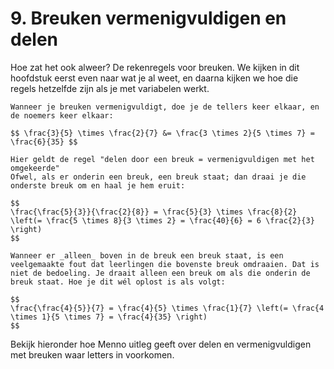 # 9. Breuken vermenigvuldigen en delen

Hoe zat het ook alweer? De rekenregels voor breuken. We kijken in dit hoofdstuk eerst even naar wat je al weet, en daarna kijken we hoe die regels hetzelfde zijn als je met variabelen werkt.

```{note} Een simpel voorbeeld bij vermenigvuldigen
Wanneer je breuken vermenigvuldigt, doe je de tellers keer elkaar, en de noemers keer elkaar:

$$ \frac{3}{5} \times \frac{2}{7} &= \frac{3 \times 2}{5 \times 7} = \frac{6}{35} $$
```

```{note} Een simpel voorbeeld bij "delen door een breuk"
Hier geldt de regel "delen door een breuk = vermenigvuldigen met het omgekeerde"
Ofwel, als er onderin een breuk, een breuk staat; dan draai je die onderste breuk om en haal je hem eruit:

$$
\frac{\frac{5}{3}}{\frac{2}{8}} = \frac{5}{3} \times \frac{8}{2} \left(= \frac{5 \times 8}{3 \times 2} = \frac{40}{6} = 6 \frac{2}{3} \right)
$$
```

```{warning} Veelgemaakte fout
Wanneer er _alleen_ boven in de breuk een breuk staat, is een veelgemaakte fout dat leerlingen die bovenste breuk omdraaien. Dat is niet de bedoeling. Je draait alleen een breuk om als die onderin de breuk staat. Hoe je dit wél oplost is als volgt:

$$
\frac{\frac{4}{5}}{7} = \frac{4}{5} \times \frac{1}{7} \left(= \frac{4 \times 1}{5 \times 7} = \frac{4}{35} \right)
$$
```

Bekijk hieronder hoe Menno uitleg geeft over delen en vermenigvuldigen met breuken waar letters in voorkomen.

```{iframe} https://www.youtube.com/embed/FU56igJgYa4?si=w0eKTf73fqSYISod
```
